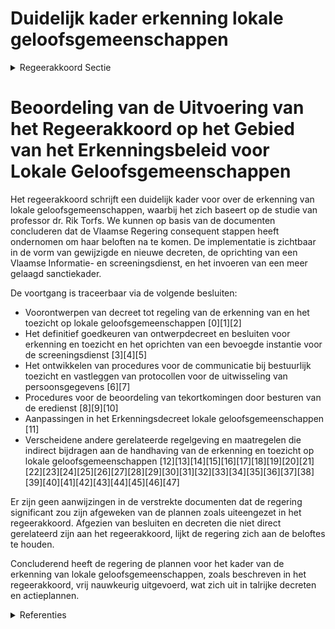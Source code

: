 # Duidelijk kader erkenning lokale geloofsgemeenschappen

<details>
        <summary>Regeerakkoord Sectie </summary>
        <p>2.2.5 Duidelijk kader erkenning lokale geloofsgemeenschappen We passen de bestaande regels binnen de Vlaamse bevoegdheden maximaal aan in lijn met de aanbevelingen van de studie van professor dr. Rik Torfs: Lokale geloofsgemeenschappen die willen erkend worden en de bijbehorende finan-ciering wensen te ontvangen, moeten een wachtperiode van vier jaar met gunstig gevolg doorlopen hebben. De reeds erkende geloofsgemeenschappen krijgen één jaar tijd om zich te conformeren aan de nieuwe regelgeving. Deze procedure is ook van toepassing op de aanvraagdossiers die vóór 1 juli 2019 ingediend zijn. Op financieel vlak wordt geopteerd voor verscherpte trans-parantie. Zo komt er een verbod op buiten-landse financiering die rechtstreeks of onrechtstreeks afbreuk doet aan de onaf-hankelijkheid van de gemeenschap en verband houdt met extremisme. Daarnaast wordt het verplicht om bij de jaarrekening de herkomst te vermelden van giften en wordt de jaarrekening bijgevoegd van vzw’s of andere instellingen die verbonden zijn met de lokale geloofsgemeenschap. De Vlaamse overheid houdt toezicht op de handhaving van de regels door de betref-fende verantwoordelijke besturen. Om een professionele screening op basis van de nieuwe criteria te kunnen realiseren wordt een Vlaamse dienst opgericht met de nodige competenties terzake. Het gebruik van het Nederlands in de context die de taalwetgeving voorziet, wordt meegenomen in de erkenningsvoor-waarden. Wat de handhaving van de erkenningscri-teria betreft, voorzien we dat de verkiezing van de bestuursorganen van alle erkende lokale geloofsgemeenschappen op dezelfde dag gebeurt. Zo wordt de opvolging van de vervanging van de bestuursorganen duide-lijker. Daarnaast voorzien we een uitgebreider palet aan sanctioneringsmogelijkheden. Vandaag bestaat maar één sanctie, de opheffing van de erkenning. We werken een meer gelaagd sanctieapparaat uit om de effectiviteit van de handhaving te versterken (gedeeltelijke inhouding van de tekortendekking, tijdelijke opheffing van de erkenning…). Ten slotte maken we afspraken met de fede-rale overheid over het inschakelen van de lokale integrale veiligheidscellen als actor om mogelijke inbreuken van de geloofsge-meenschap tegen de Grondwet en het EVRM vast te stellen. De bestaande vrijstelling van onroerende voorheffing voor openbare erediensten of vrijzinnige dienstverleningen geldt in de toekomst enkel nog voor erkende lokale geloofsgemeenschappen. </p>
        </details> 

# Beoordeling van de Uitvoering van het Regeerakkoord op het Gebied van het Erkenningsbeleid voor Lokale Geloofsgemeenschappen

Het regeerakkoord schrijft een duidelijk kader voor over de erkenning van lokale geloofsgemeenschappen, waarbij het zich baseert op de studie van professor dr. Rik Torfs. We kunnen op basis van de documenten concluderen dat de Vlaamse Regering consequent stappen heeft ondernomen om haar beloften na te komen. De implementatie is zichtbaar in de vorm van gewijzigde en nieuwe decreten, de oprichting van een Vlaamse Informatie- en screeningsdienst, en het invoeren van een meer gelaagd sanctiekader. 

De voortgang is traceerbaar via de volgende besluiten:

- Voorontwerpen van decreet tot regeling van de erkenning van en het toezicht op lokale geloofsgemeenschappen \[0\]\[1\]\[2\]
- Het definitief goedkeuren van ontwerpdecreet en besluiten voor erkenning en toezicht en het oprichten van een bevoegde instantie voor de screeningsdienst \[3\]\[4\]\[5\]
- Het ontwikkelen van procedures voor de communicatie bij bestuurlijk toezicht en vastleggen van protocollen voor de uitwisseling van persoonsgegevens \[6\]\[7\]
- Procedures voor de beoordeling van tekortkomingen door besturen van de eredienst \[8\]\[9\]\[10\]
- Aanpassingen in het Erkenningsdecreet lokale geloofsgemeenschappen \[11\]
- Verscheidene andere gerelateerde regelgeving en maatregelen die indirect bijdragen aan de handhaving van de erkenning en toezicht op lokale geloofsgemeenschappen \[12\]\[13\]\[14\]\[15\]\[16\]\[17\]\[18\]\[19\]\[20\]\[21\]\[22\]\[23\]\[24\]\[25\]\[26\]\[27\]\[28\]\[29\]\[30\]\[31\]\[32\]\[33\]\[34\]\[35\]\[36\]\[37\]\[38\]\[39\]\[40\]\[41\]\[42\]\[43\]\[44\]\[45\]\[46\]\[47\]

Er zijn geen aanwijzingen in de verstrekte documenten dat de regering significant zou zijn afgeweken van de plannen zoals uiteengezet in het regeerakkoord. Afgezien van besluiten en decreten die niet direct gerelateerd zijn aan het regeerakkoord, lijkt de regering zich aan de beloftes te houden.

Concluderend heeft de regering de plannen voor het kader van de erkenning van lokale geloofsgemeenschappen, zoals beschreven in het regeerakkoord, vrij nauwkeurig uitgevoerd, wat zich uit in talrijke decreten en actieplannen.

<details>
        <summary> Referenties</summary>
        **[\[0\]](https://beslissingenvlaamseregering.vlaanderen.be/?search=Erkenning%20en%20toezicht%20lokale%20geloofsgemeenschappen%3A%20wijzigingsdecreet&dateOption=select&startDate=2021-03-19T09%3A00%3A00Z&endDate=2021-03-19T09%3A00%3A00Z)** : **(2021-03-19)** Erkenning en toezicht lokale geloofsgemeenschappen: wijzigingsdecreet 

**[\[1\]](https://beslissingenvlaamseregering.vlaanderen.be/?search=Decreet%20erkenning%20en%20toezicht%20op%20lokale%20geloofsgemeenschappen&dateOption=select&startDate=2020-11-13T09%3A00%3A00Z&endDate=2020-11-13T09%3A00%3A00Z)** : **(2020-11-13)** Decreet erkenning en toezicht op lokale geloofsgemeenschappen 

**[\[2\]](https://beslissingenvlaamseregering.vlaanderen.be/?search=Erkenning%20en%20toezicht%20lokale%20geloofsgemeenschappen%3A%20wijzigingsdecreet&dateOption=select&startDate=2021-06-04T08%3A00%3A00Z&endDate=2021-06-04T08%3A00%3A00Z)** : **(2021-06-04)** Erkenning en toezicht lokale geloofsgemeenschappen: wijzigingsdecreet 

**[\[3\]](https://beslissingenvlaamseregering.vlaanderen.be/?search=Erkenning%20en%20toezicht%20lokale%20geloofsgemeenschappen%3A%20wijzigingsdecreet&dateOption=select&startDate=2021-10-22T08%3A00%3A00Z&endDate=2021-10-22T08%3A00%3A00Z)** : **(2021-10-22)** Erkenning en toezicht lokale geloofsgemeenschappen: wijzigingsdecreet 

**[\[4\]](https://beslissingenvlaamseregering.vlaanderen.be/?search=Erkenningsdecreet%20lokale%20geloofsgemeenschappen%3A%20aanwijzing%20Informatie-%20en%20screeningsdienst&dateOption=select&startDate=2021-10-29T09%3A15%3A00Z&endDate=2021-10-29T09%3A15%3A00Z)** : **(2021-10-29)** Erkenningsdecreet lokale geloofsgemeenschappen: aanwijzing Informatie- en screeningsdienst 

**[\[5\]](https://beslissingenvlaamseregering.vlaanderen.be/?search=Erkenningsdecreet%20lokale%20geloofsgemeenschappen%3A%20aanwijzing%20Informatie-%20en%20screeningsdienst&dateOption=select&startDate=2021-12-10T09%3A00%3A00Z&endDate=2021-12-10T09%3A00%3A00Z)** : **(2021-12-10)** Erkenningsdecreet lokale geloofsgemeenschappen: aanwijzing Informatie- en screeningsdienst 

**[\[6\]](https://beslissingenvlaamseregering.vlaanderen.be/?search=Erkenning%20lokale%20geloofsgemeenschappen%3A%20wijze%20van%20communicatie%20bestuurlijk%20toezicht&dateOption=select&startDate=2021-11-26T09%3A00%3A00Z&endDate=2021-11-26T09%3A00%3A00Z)** : **(2021-11-26)** Erkenning lokale geloofsgemeenschappen: wijze van communicatie bestuurlijk toezicht 

**[\[7\]](https://beslissingenvlaamseregering.vlaanderen.be/?search=Erkenning%20lokale%20geloofsgemeenschappen%3A%20wijze%20van%20communicatie%20bestuurlijk%20toezicht&dateOption=select&startDate=2022-02-04T09%3A00%3A00Z&endDate=2022-02-04T09%3A00%3A00Z)** : **(2022-02-04)** Erkenning lokale geloofsgemeenschappen: wijze van communicatie bestuurlijk toezicht 

**[\[8\]](https://beslissingenvlaamseregering.vlaanderen.be/?search=Procedure%20beoordeling%20ontvankelijkheid%20zwaarwichtige%20aanwijzingen%20van%20tekortkoming%20door%20een%20bestuur%20van%20een%20eredienst&dateOption=select&startDate=2021-12-17T09%3A00%3A00Z&endDate=2021-12-17T09%3A00%3A00Z)** : **(2021-12-17)** Procedure beoordeling ontvankelijkheid zwaarwichtige aanwijzingen van tekortkoming door een bestuur van een eredienst 

**[\[9\]](https://beslissingenvlaamseregering.vlaanderen.be/?search=Procedure%20zwaarwichtige%20aanwijzingen%20van%20tekortkoming%20door%20een%20bestuur%20van%20een%20eredienst&dateOption=select&startDate=2021-10-29T09%3A15%3A00Z&endDate=2021-10-29T09%3A15%3A00Z)** : **(2021-10-29)** Procedure zwaarwichtige aanwijzingen van tekortkoming door een bestuur van een eredienst 

**[\[10\]](https://beslissingenvlaamseregering.vlaanderen.be/?search=Procedure%20beoordeling%20ontvankelijkheid%20zwaarwichtige%20aanwijzingen%20van%20tekortkoming%20door%20een%20bestuur%20van%20een%20eredienst&dateOption=select&startDate=2022-01-28T09%3A00%3A00Z&endDate=2022-01-28T09%3A00%3A00Z)** : **(2022-01-28)** Procedure beoordeling ontvankelijkheid zwaarwichtige aanwijzingen van tekortkoming door een bestuur van een eredienst 

**[\[11\]](https://beslissingenvlaamseregering.vlaanderen.be/?search=Erkenningsdecreet%20Lokale%20Geloofsgemeenschappen%3A%20aanvulling&dateOption=select&startDate=2022-07-15T08%3A00%3A00Z&endDate=2022-07-15T08%3A00%3A00Z)** : **(2022-07-15)** Erkenningsdecreet Lokale Geloofsgemeenschappen: aanvulling 

**[\[12\]](https://beslissingenvlaamseregering.vlaanderen.be/?search=Cultureel-erfgoedconvenants%202021-2026%3A%20toekenning%20werkingssubsidies&dateOption=select&startDate=2020-10-09T08%3A00%3A00Z&endDate=2020-10-09T08%3A00%3A00Z)** : **(2020-10-09)** Cultureel-erfgoedconvenants 2021-2026: toekenning werkingssubsidies 

**[\[13\]](https://beslissingenvlaamseregering.vlaanderen.be/?search=Her-%20of%20nevenbestemming%20%28voormalige%29%20parochiekerken%3A%20wijzigingsdecreet&dateOption=select&startDate=2022-11-10T07%3A00%3A00Z&endDate=2022-11-10T07%3A00%3A00Z)** : **(2022-11-10)** Her- of nevenbestemming (voormalige) parochiekerken: wijzigingsdecreet 

**[\[14\]](https://beslissingenvlaamseregering.vlaanderen.be/?search=Wijziging%20decreet%20lokaal%20bestuur%3A%20optimalisatie%20regelingen%20rond%20verzelfstandigings-%20en%20samenwerkingsvormen%20en%20inhoudelijke%20verbeteringen%20wat%20betreft%20de%20organisatie%20en%20werking&dateOption=select&startDate=2023-02-17T09%3A00%3A00Z&endDate=2023-02-17T09%3A00%3A00Z)** : **(2023-02-17)** Wijziging decreet lokaal bestuur: optimalisatie regelingen rond verzelfstandigings- en samenwerkingsvormen en inhoudelijke verbeteringen wat betreft de organisatie en werking 

**[\[15\]](https://beslissingenvlaamseregering.vlaanderen.be/?search=Wijziging%20Onroerenderfgoedbesluit%3A%20aanbrenging%20herkenningsteken%2C%20Onroerenderfgoedprijs%20en%20her-%20en%20nevenbestemming%20parochiekerken&dateOption=select&startDate=2023-10-06T08%3A00%3A00Z&endDate=2023-10-06T08%3A00%3A00Z)** : **(2023-10-06)** Wijziging Onroerenderfgoedbesluit: aanbrenging herkenningsteken, Onroerenderfgoedprijs en her- en nevenbestemming parochiekerken 

**[\[16\]](https://beslissingenvlaamseregering.vlaanderen.be/?search=Wijzigingsbesluit%20armoedebestrijding%3A%20procedure%20erkenning%20als%20vormingsorganisatie%20rond%20armoede&dateOption=select&startDate=2023-06-30T08%3A00%3A00Z&endDate=2023-06-30T08%3A00%3A00Z)** : **(2023-06-30)** Wijzigingsbesluit armoedebestrijding: procedure erkenning als vormingsorganisatie rond armoede 

**[\[17\]](https://beslissingenvlaamseregering.vlaanderen.be/?search=Erkenning%20Vlaamse%20Ouderenraad&dateOption=select&startDate=2020-12-11T09%3A00%3A00Z&endDate=2020-12-11T09%3A00%3A00Z)** : **(2020-12-11)** Erkenning Vlaamse Ouderenraad 

**[\[18\]](https://beslissingenvlaamseregering.vlaanderen.be/?search=Werkingssubsidie%20cultureel-erfgoedconvenant%202021-2025%20Vlaamse%20Gemeenschapscommissie&dateOption=select&startDate=2021-07-09T08%3A00%3A00Z&endDate=2021-07-09T08%3A00%3A00Z)** : **(2021-07-09)** Werkingssubsidie cultureel-erfgoedconvenant 2021-2025 Vlaamse Gemeenschapscommissie 

**[\[19\]](https://beslissingenvlaamseregering.vlaanderen.be/?search=Wijzigingsbesluit%20armoedebestrijding%3A%20procedure%20erkenning%20als%20vormingsorganisatie%20rond%20armoede&dateOption=select&startDate=2023-04-21T08%3A00%3A00Z&endDate=2023-04-21T08%3A00%3A00Z)** : **(2023-04-21)** Wijzigingsbesluit armoedebestrijding: procedure erkenning als vormingsorganisatie rond armoede 

**[\[20\]](https://beslissingenvlaamseregering.vlaanderen.be/?search=Aanvullende%20erkenningsvoorwaarden%20en%20erkenningsprocedure%20cli%C3%ABntenorganisaties%20in%20de%20jeugdhulp&dateOption=select&startDate=2020-10-16T07%3A00%3A00Z&endDate=2020-10-16T07%3A00%3A00Z)** : **(2020-10-16)** Aanvullende erkenningsvoorwaarden en erkenningsprocedure cliëntenorganisaties in de jeugdhulp 

**[\[21\]](https://beslissingenvlaamseregering.vlaanderen.be/?search=Bijkomende%20erkenning%20woonzorgcentra&dateOption=select&startDate=2020-07-10T08%3A00%3A00Z&endDate=2020-07-10T08%3A00%3A00Z)** : **(2020-07-10)** Bijkomende erkenning woonzorgcentra 

**[\[22\]](https://beslissingenvlaamseregering.vlaanderen.be/?search=Wijziging%20regelgeving%20erkenning%20gezondheidszorgberoepen&dateOption=select&startDate=2023-01-13T09%3A00%3A00Z&endDate=2023-01-13T09%3A00%3A00Z)** : **(2023-01-13)** Wijziging regelgeving erkenning gezondheidszorgberoepen 

**[\[23\]](https://beslissingenvlaamseregering.vlaanderen.be/?search=Prioriteitsbepaling%20eventuele%20subsidies%20herbestemming%20eredienstgebouwen%3A%20wijzigingsbesluit&dateOption=select&startDate=2022-11-18T09%3A00%3A00Z&endDate=2022-11-18T09%3A00%3A00Z)** : **(2022-11-18)** Prioriteitsbepaling eventuele subsidies herbestemming eredienstgebouwen: wijzigingsbesluit 

**[\[24\]](https://beslissingenvlaamseregering.vlaanderen.be/?search=Erkenningsvoorwaarden%20en%20subsidienormen%20voor%20voorzieningen%20in%20de%20jeugdhulp%3A%20wijzigingsbesluit&dateOption=select&startDate=2021-10-15T08%3A00%3A00Z&endDate=2021-10-15T08%3A00%3A00Z)** : **(2021-10-15)** Erkenningsvoorwaarden en subsidienormen voor voorzieningen in de jeugdhulp: wijzigingsbesluit 

**[\[25\]](https://beslissingenvlaamseregering.vlaanderen.be/?search=Wijziging%20regelgeving%20erkenning%20gezondheidszorgberoepen&dateOption=select&startDate=2022-10-07T08%3A00%3A00Z&endDate=2022-10-07T08%3A00%3A00Z)** : **(2022-10-07)** Wijziging regelgeving erkenning gezondheidszorgberoepen 

**[\[26\]](https://beslissingenvlaamseregering.vlaanderen.be/?search=Prioriteitsbepaling%20eventuele%20subsidies%20herbestemming%20eredienstgebouwen%3A%20wijzigingsbesluit&dateOption=select&startDate=2023-01-20T09%3A00%3A00Z&endDate=2023-01-20T09%3A00%3A00Z)** : **(2023-01-20)** Prioriteitsbepaling eventuele subsidies herbestemming eredienstgebouwen: wijzigingsbesluit 

**[\[27\]](https://beslissingenvlaamseregering.vlaanderen.be/?search=Bijkomende%20erkenning%20woonzorgcentra&dateOption=select&startDate=2020-06-05T08%3A00%3A00Z&endDate=2020-06-05T08%3A00%3A00Z)** : **(2020-06-05)** Bijkomende erkenning woonzorgcentra 

**[\[28\]](https://beslissingenvlaamseregering.vlaanderen.be/?search=Wijziging%20Onroerend-erfgoeddecreet%3A%20uitvoering%20visienota%20lokaal%20onroerend%20erfgoedbeleid%20%28en%20toekenning%20gewestelijke%20beboetingsbevoegdheid%29&dateOption=select&startDate=2021-11-19T09%3A00%3A00Z&endDate=2021-11-19T09%3A00%3A00Z)** : **(2021-11-19)** Wijziging Onroerend-erfgoeddecreet: uitvoering visienota lokaal onroerend erfgoedbeleid (en toekenning gewestelijke beboetingsbevoegdheid) 

**[\[29\]](https://beslissingenvlaamseregering.vlaanderen.be/?search=Wijziging%20Onroerend-erfgoeddecreet%3A%20uitvoering%20visienota%20lokaal%20onroerend%20erfgoedbeleid%20%28en%20toekenning%20gewestelijke%20beboetingsbevoegdheid%29&dateOption=select&startDate=2022-06-10T08%3A00%3A00Z&endDate=2022-06-10T08%3A00%3A00Z)** : **(2022-06-10)** Wijziging Onroerend-erfgoeddecreet: uitvoering visienota lokaal onroerend erfgoedbeleid (en toekenning gewestelijke beboetingsbevoegdheid) 

**[\[30\]](https://beslissingenvlaamseregering.vlaanderen.be/?search=Erkenningsvoorwaarden%20en%20subsidienormen%20voor%20voorzieningen%20in%20de%20jeugdhulp%3A%20wijzigingsbesluit&dateOption=select&startDate=2021-12-17T09%3A00%3A00Z&endDate=2021-12-17T09%3A00%3A00Z)** : **(2021-12-17)** Erkenningsvoorwaarden en subsidienormen voor voorzieningen in de jeugdhulp: wijzigingsbesluit 

**[\[31\]](https://beslissingenvlaamseregering.vlaanderen.be/?search=Aanvullende%20erkenningsvoorwaarden%20subsidi%C3%ABringsvoorwaarden%20cli%C3%ABntenorganisaties&dateOption=select&startDate=2020-07-17T08%3A00%3A00Z&endDate=2020-07-17T08%3A00%3A00Z)** : **(2020-07-17)** Aanvullende erkenningsvoorwaarden subsidiëringsvoorwaarden cliëntenorganisaties 

**[\[32\]](https://beslissingenvlaamseregering.vlaanderen.be/?search=Her-%20of%20nevenbestemming%20%28voormalige%29%20parochiekerken%3A%20voorontwerp%20van%20wijzigingsdecreet&dateOption=select&startDate=2022-06-17T09%3A00%3A00Z&endDate=2022-06-17T09%3A00%3A00Z)** : **(2022-06-17)** Her- of nevenbestemming (voormalige) parochiekerken: voorontwerp van wijzigingsdecreet 

**[\[33\]](https://beslissingenvlaamseregering.vlaanderen.be/?search=Erkenning%20participatieorganisatie&dateOption=select&startDate=2021-11-26T09%3A00%3A00Z&endDate=2021-11-26T09%3A00%3A00Z)** : **(2021-11-26)** Erkenning participatieorganisatie 

**[\[34\]](https://beslissingenvlaamseregering.vlaanderen.be/?search=Lokaal%20beleid%20buitenschoolse%20opvang%20en%20activiteiten&dateOption=select&startDate=2020-10-16T07%3A00%3A00Z&endDate=2020-10-16T07%3A00%3A00Z)** : **(2020-10-16)** Lokaal beleid buitenschoolse opvang en activiteiten 

**[\[35\]](https://beslissingenvlaamseregering.vlaanderen.be/?search=Lokaal%20beleid%20buitenschoolse%20opvang%20en%20activiteiten&dateOption=select&startDate=2020-07-10T08%3A00%3A00Z&endDate=2020-07-10T08%3A00%3A00Z)** : **(2020-07-10)** Lokaal beleid buitenschoolse opvang en activiteiten 

**[\[36\]](https://beslissingenvlaamseregering.vlaanderen.be/?search=Wijziging%20Onroerend-erfgoeddecreet%3A%20uitvoering%20visienota%20lokaal%20onroerend%20erfgoedbeleid%20%28en%20toekenning%20gewestelijke%20beboetingsbevoegdheid%29&dateOption=select&startDate=2022-01-28T09%3A00%3A00Z&endDate=2022-01-28T09%3A00%3A00Z)** : **(2022-01-28)** Wijziging Onroerend-erfgoeddecreet: uitvoering visienota lokaal onroerend erfgoedbeleid (en toekenning gewestelijke beboetingsbevoegdheid) 

**[\[37\]](https://beslissingenvlaamseregering.vlaanderen.be/?search=Erkenning%20en%20subsidi%C3%ABring%20georganiseerde%20sportsector%3A%20wijzigingsdecreet&dateOption=select&startDate=2022-05-20T08%3A00%3A00Z&endDate=2022-05-20T08%3A00%3A00Z)** : **(2022-05-20)** Erkenning en subsidiëring georganiseerde sportsector: wijzigingsdecreet 

**[\[38\]](https://beslissingenvlaamseregering.vlaanderen.be/?search=Erkenningsprocedure%20landelijke%20radio-omroeporganisaties%3A%20wijzigingsbesluit&dateOption=select&startDate=2021-03-12T09%3A00%3A00Z&endDate=2021-03-12T09%3A00%3A00Z)** : **(2021-03-12)** Erkenningsprocedure landelijke radio-omroeporganisaties: wijzigingsbesluit 

**[\[39\]](https://beslissingenvlaamseregering.vlaanderen.be/?search=Wijziging%20aanvraagprocedures%20voor%20erfgoedpremies%20en%20meerjarenpremieovereenkomsten&dateOption=select&startDate=2020-12-11T09%3A00%3A00Z&endDate=2020-12-11T09%3A00%3A00Z)** : **(2020-12-11)** Wijziging aanvraagprocedures voor erfgoedpremies en meerjarenpremieovereenkomsten 

**[\[40\]](https://beslissingenvlaamseregering.vlaanderen.be/?search=Uitvoering%20Lokaal%20en%20Provinciaal%20Kiesdecreet%3A%20aangifte%20verkiezingsuitgaven&dateOption=select&startDate=2023-11-10T09%3A00%3A00Z&endDate=2023-11-10T09%3A00%3A00Z)** : **(2023-11-10)** Uitvoering Lokaal en Provinciaal Kiesdecreet: aangifte verkiezingsuitgaven 

**[\[41\]](https://beslissingenvlaamseregering.vlaanderen.be/?search=Sociaal%20ondernemerschap%20in%20de%20welzijnssector%3A%20groeipad&dateOption=select&startDate=2020-03-06T09%3A00%3A00Z&endDate=2020-03-06T09%3A00%3A00Z)** : **(2020-03-06)** Sociaal ondernemerschap in de welzijnssector: groeipad 

**[\[42\]](https://beslissingenvlaamseregering.vlaanderen.be/?search=Wijziging%20decreet%20lokaal%20bestuur%3A%20optimalisatie%20regelingen%20rond%20verzelfstandigings-%20en%20samenwerkingsvormen%20en%20inhoudelijke%20verbeteringen%20wat%20betreft%20de%20organisatie%20en%20werking&dateOption=select&startDate=2022-07-08T08%3A00%3A00Z&endDate=2022-07-08T08%3A00%3A00Z)** : **(2022-07-08)** Wijziging decreet lokaal bestuur: optimalisatie regelingen rond verzelfstandigings- en samenwerkingsvormen en inhoudelijke verbeteringen wat betreft de organisatie en werking 

**[\[43\]](https://beslissingenvlaamseregering.vlaanderen.be/?search=Regels%20toekenning%20werkingssubsidies%20Vlaams-Brusselse%20partnerorganisaties&dateOption=select&startDate=2023-02-17T09%3A00%3A00Z&endDate=2023-02-17T09%3A00%3A00Z)** : **(2023-02-17)** Regels toekenning werkingssubsidies Vlaams-Brusselse partnerorganisaties 

**[\[44\]](https://beslissingenvlaamseregering.vlaanderen.be/?search=Uitvoering%20Lokaal%20en%20Provinciaal%20Kiesdecreet%3A%20aangifte%20verkiezingsuitgaven&dateOption=select&startDate=2023-06-30T08%3A00%3A00Z&endDate=2023-06-30T08%3A00%3A00Z)** : **(2023-06-30)** Uitvoering Lokaal en Provinciaal Kiesdecreet: aangifte verkiezingsuitgaven 

**[\[45\]](https://beslissingenvlaamseregering.vlaanderen.be/?search=Afwijkingsaanvragen%20principes%20regiovorming%20via%20digitaal%20loket&dateOption=select&startDate=2023-03-24T09%3A00%3A00Z&endDate=2023-03-24T09%3A00%3A00Z)** : **(2023-03-24)** Afwijkingsaanvragen principes regiovorming via digitaal loket 

**[\[46\]](https://beslissingenvlaamseregering.vlaanderen.be/?search=Afwijkingsaanvragen%20principes%20regiovorming%20via%20digitaal%20loket&dateOption=select&startDate=2023-02-10T09%3A00%3A00Z&endDate=2023-02-10T09%3A00%3A00Z)** : **(2023-02-10)** Afwijkingsaanvragen principes regiovorming via digitaal loket 

**[\[47\]](https://beslissingenvlaamseregering.vlaanderen.be/?search=Dubbele%20waarborg%20en%20erkenning%20erkende%20kredietmaatschappijen%3A%20wijziging%20besluit%20Vlaamse%20Codex%20Wonen&dateOption=select&startDate=2021-12-17T09%3A00%3A00Z&endDate=2021-12-17T09%3A00%3A00Z)** : **(2021-12-17)** Dubbele waarborg en erkenning erkende kredietmaatschappijen: wijziging besluit Vlaamse Codex Wonen 
        </details> 

